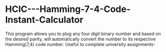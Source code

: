 # HCIC---Hamming-7-4-Code-Instant-Calculator
This program allows you to plug any four digit binary number and based on the desired parity, will automatically convert the number to its respective Hamming(7,4) code number. Useful to complete university assignments-
